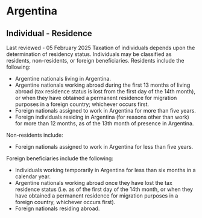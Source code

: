 # Argentina
## Individual - Residence
Last reviewed - 05 February 2025
Taxation of individuals depends upon the determination of residency status.
Individuals may be classified as residents, non-residents, or foreign beneficiaries.
Residents include the following:
  * Argentine nationals living in Argentina.
  * Argentine nationals working abroad during the first 13 months of living abroad (tax residence status is lost from the first day of the 14th month), or when they have obtained a permanent residence for migration purposes in a foreign country; whichever occurs first.
  * Foreign nationals assigned to work in Argentina for more than five years.
  * Foreign individuals residing in Argentina (for reasons other than work) for more than 12 months, as of the 13th month of presence in Argentina.


Non-residents include:
  * Foreign nationals assigned to work in Argentina for less than five years.


Foreign beneficiaries include the following:
  * Individuals working temporarily in Argentina for less than six months in a calendar year.
  * Argentine nationals working abroad once they have lost the tax residence status (i.e. as of the first day of the 14th month, or when they have obtained a permanent residence for migration purposes in a foreign country, whichever occurs first).
  * Foreign nationals residing abroad.


